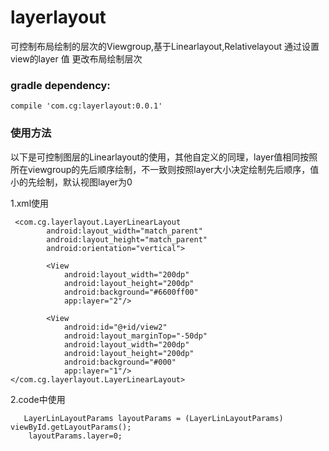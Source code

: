 # layerlayout
可控制布局绘制的层次的Viewgroup,基于Linearlayout,Relativelayout
通过设置view的layer 值 更改布局绘制层次

### gradle dependency:
```
compile 'com.cg:layerlayout:0.0.1'
```

### 使用方法
以下是可控制图层的Linearlayout的使用，其他自定义的同理，layer值相同按照所在viewgroup的先后顺序绘制，不一致则按照layer大小决定绘制先后顺序，值小的先绘制，默认视图layer为0

1.xml使用
```
 <com.cg.layerlayout.LayerLinearLayout
        android:layout_width="match_parent"
        android:layout_height="match_parent"
        android:orientation="vertical">

        <View
            android:layout_width="200dp"
            android:layout_height="200dp"
            android:background="#6600ff00"
            app:layer="2"/>

        <View
            android:id="@+id/view2"
            android:layout_marginTop="-50dp"
            android:layout_width="200dp"
            android:layout_height="200dp"
            android:background="#000"
            app:layer="1"/>
</com.cg.layerlayout.LayerLinearLayout>
```
2.code中使用
```
   LayerLinLayoutParams layoutParams = (LayerLinLayoutParams) viewById.getLayoutParams();
    layoutParams.layer=0;

```

